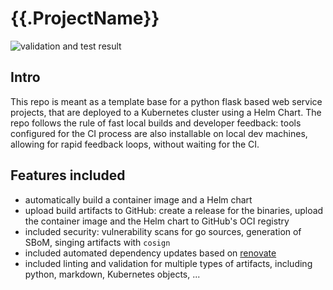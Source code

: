 # {{.ProjectName}}

![validation and test result](https://github.com/{{.RepoOwner}}/{{.ProjectName}}/actions/workflows/validate-test.yaml/badge.svg?event=push)

## Intro

This repo is meant as a template base for a python flask based web service projects, that are deployed to a Kubernetes cluster
using a Helm Chart. The repo follows the rule of fast local builds and developer feedback: tools configured for the CI
process are also installable on local dev machines, allowing for rapid feedback loops, without waiting for
the CI.

## Features included

- automatically build a container image and a Helm chart
- upload build artifacts to GitHub: create a release for the binaries, upload the container image and the Helm chart
  to GitHub's OCI registry
- included security: vulnerability scans for go sources, generation of SBoM, singing artifacts with `cosign`
- included automated dependency updates based on [renovate](renovatebot.com)
- included linting and validation for multiple types of artifacts, including python, markdown, Kubernetes objects, ...
